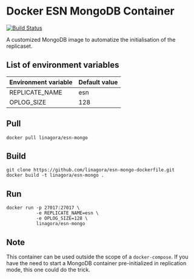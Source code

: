 # Docker ESN MongoDB Container

[![Build Status](https://travis-ci.org/linagora/esn-mongo-dockerfile.svg?branch=master)](https://travis-ci.org/linagora/esn-mongo-dockerfile)

A customized MongoDB image to automatize the initialisation of the replicaset.

## List of environment variables

| Environment variable         | Default value                                                                                                |
|------------------------------|--------------------------------------------------|
|REPLICATE_NAME                |esn
|OPLOG_SIZE                    |128

## Pull

```
docker pull linagora/esn-mongo
```

## Build

```
git clone https://github.com/linagora/esn-mongo-dockerfile.git
docker build -t linagora/esn-mongo .
```

## Run

```
docker run -p 27017:27017 \
           -e REPLICATE_NAME=esn \
           -e OPLOG_SIZE=128 \
           linagora/esn-mongo
```

## Note

This container can be used outside the scope of a `docker-compose`.
If you have the need to start a MongoDB container pre-initialized in replication mode, this one could do the trick.
